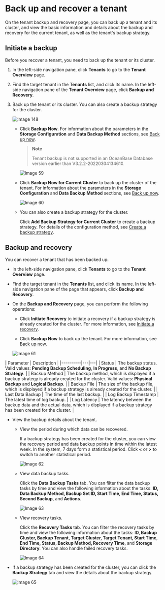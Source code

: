 Back up and recover a tenant
===========================

On the tenant backup and recovery page, you can back up a tenant and its cluster, and view the basic information and details about the backup and recovery for the current tenant, as well as the tenant's backup strategy.

Initiate a backup
-------------------------

Before you recover a tenant, you need to back up the tenant or its cluster.

1. In the left-side navigation pane, click **Tenants** to go to the **Tenant Overview** page.

2. Find the target tenant in the **Tenants** list, and click its name. In the left-side navigation pane of the **Tenant Overview** page, click **Backup and Recovery**.

3. Back up the tenant or its cluster. You can also create a backup strategy for the cluster.

   ![Image 148](https://obbusiness-private.oss-cn-shanghai.aliyuncs.com/doc/img/ocp/%E5%A4%87%E4%BB%BD%E7%AD%96%E7%95%A5.png)

   * Click **Backup Now**. For information about the parameters in the **Storage Configuration** and **Data Backup Method** sections, see [Back up now](../9.backup-and-restoration/4.back-up-now.md).

      > **Note**
      >
      > Tenant backup is not supported in an OceanBase Database version earlier than V3.2.2-20220304134610.

      ![Image 59](https://obbusiness-private.oss-cn-shanghai.aliyuncs.com/doc/img/ocp/%E5%A4%87%E4%BB%BD%E5%9F%BA%E7%A1%80%E4%BF%A1%E6%81%AF.png)

   * Click **Backup Now for Current Cluster** to back up the cluster of the tenant. For information about the parameters in the **Storage Configuration** and **Data Backup Method** sections, see [Back up now](../9.backup-and-restoration/4.back-up-now.md).

      ![Image 60](https://obbusiness-private.oss-cn-shanghai.aliyuncs.com/doc/img/ocp/%E9%9B%86%E7%BE%A4%E7%AB%8B%E5%8D%B3%E5%A4%87%E4%BB%BD.png)

   * You can also create a backup strategy for the cluster.

      Click **Add Backup Strategy for Current Cluster** to create a backup strategy. For details of the configuration method, see [Create a backup strategy](../9.backup-and-restoration/3.create-a-backup-strategy.md).

Backup and recovery
-------------------------

You can recover a tenant that has been backed up.

* In the left-side navigation pane, click **Tenants** to go to the **Tenant Overview** page.

* Find the target tenant in the **Tenants** list, and click its name. In the left-side navigation pane of the page that appears, click **Backup and Recovery**.

* On the **Backup and Recovery** page, you can perform the following operations:

  * Click **Initiate Recovery** to initiate a recovery if a backup strategy is already created for the cluster. For more information, see [Initiate a recovery](../9.backup-and-restoration/6.initiate-a-recovery-task.md).

  * Click **Backup Now** to back up the tenant. For more information, see [Back up now](../9.backup-and-restoration/4.back-up-now.md).

   ![Image 61](https://obbusiness-private.oss-cn-shanghai.aliyuncs.com/doc/img/ocp/%E5%A4%87%E4%BB%BD%E6%81%A2%E5%A4%8D.png)

| Parameter | Description |
|----------|---|---|
| Status | The backup status. Valid values: **Pending Backup Scheduling**, **In Progress**, and **No Backup Strategy**.  |
| Backup Method | The backup method, which is displayed if a backup strategy is already created for the cluster. Valid values: **Physical Backup** and **Logical Backup**.  |
| Backup File | The size of the backup file, which is displayed if a backup strategy is already created for the cluster.  |
| Last Data Backup | The time of the last backup.  |
| Log Backup Timestamp | The latest time of log backup.  |
| Log Latency | The latency between the backup data and the actual data, which is displayed if a backup strategy has been created for the cluster.  |

* View the backup details about the tenant.

  * View the period during which data can be recovered.

      If a backup strategy has been created for the cluster, you can view the recovery period and data backup points in time within the latest week. In the system, 7 days form a statistical period. Click **<** or **>** to switch to another statistical period.

      ![Image 62](https://obbusiness-private.oss-cn-shanghai.aliyuncs.com/doc/img/ocp/%E5%A4%87%E4%BB%BD%E6%81%A2%E5%A4%8D1.png)

  * View data backup tasks.

      Click the **Data Backup Tasks** tab. You can filter the data backup tasks by time and view the following information about the tasks: **ID, Data Backup Method, Backup Set ID, Start Time, End Time, Status, Second Backup**, and **Actions**.

      ![Image 63](https://obbusiness-private.oss-cn-shanghai.aliyuncs.com/doc/img/ocp/%E5%A4%87%E4%BB%BD%E6%81%A2%E5%A4%8D2.png)

  * View recovery tasks.

      Click the **Recovery Tasks** tab. You can filter the recovery tasks by time and view the following information about the tasks: **ID, Backup Cluster, Backup Tenant, Target Cluster, Target Tenant, Start Time, End Time, Status, Backup Method, Recovery Time**, and **Storage Directory**. You can also handle failed recovery tasks.

      ![Image 64](https://obbusiness-private.oss-cn-shanghai.aliyuncs.com/doc/img/ocp/%E5%A4%87%E4%BB%BD%E6%81%A2%E5%A4%8D3.png)

* If a backup strategy has been created for the cluster, you can click the **Backup Strategy** tab and view the details about the backup strategy.

   ![Image 65](https://obbusiness-private.oss-cn-shanghai.aliyuncs.com/doc/img/ocp/%E5%A4%87%E4%BB%BD%E9%85%8D%E7%BD%AE.png)
